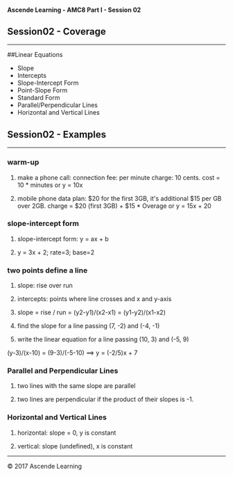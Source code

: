 #### Ascende Learning - AMC8 Part I - Session 02
## Session02 - Coverage
- - - 

##Linear Equations
  - Slope
  - Intercepts
  - Slope-Intercept Form
  - Point-Slope Form
  - Standard Form
  - Parallel/Perpendicular Lines
  - Horizontal and Vertical Lines


## Session02 - Examples
- - - 

### warm-up
1. make a phone call: connection fee: per minute charge: 10 cents. cost = 10 * minutes or y = 10x

2. mobile phone data plan: $20 for the first 3GB, it's additional $15 per GB over 2GB. charge = $20 (first 3GB) + $15 * Overage or y = 15x + 20

### slope-intercept form
1. slope-intercept form: y = ax + b
 
2. y = 3x + 2; rate=3; base=2

### two points define a line
1. slope: rise over run

2. intercepts: points where line crosses and x and y-axis

3. slope = rise / run = (y2-y1)/(x2-x1) = (y1-y2)/(x1-x2)

4. find the slope for a line passing (7, -2) and (-4, -1)

5. write the linear equation for a line passing (10, 3) and (-5, 9)

(y-3)/(x-10) = (9-3)/(-5-10) ==> y = (-2/5)x + 7

### Parallel and Perpendicular Lines
1. two lines with the same slope are parallel

2. two lines are perpendicular if the product of their slopes is -1.

### Horizontal and Vertical Lines
1. horizontal: slope = 0, y is constant

2. vertical: slope (undefined), x is constant
- - - 

<div class="footer">
    &copy; 2017 Ascende Learning
</div>

  
